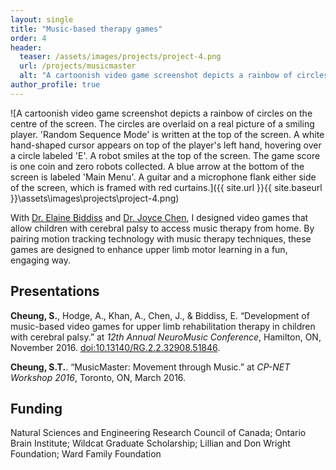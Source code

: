 ```yaml
---
layout: single
title: "Music-based therapy games"
order: 4
header:
  teaser: /assets/images/projects/project-4.png
  url: /projects/musicmaster
  alt: "A cartoonish video game screenshot depicts a rainbow of circles on the centre of the screen. The circles are overlaid on a real picture of a smiling player. 'Random Sequence Mode' is written at the top of the screen. A white hand-shaped cursor appears on top of the player's left hand, hovering over a circle labeled 'E'. A robot smiles at the top of the screen. The game score is one coin and zero robots collected. A blue arrow at the bottom of the screen is labeled 'Main Menu'. A guitar and a microphone flank either side of the screen, which is framed with red curtains."
author_profile: true
---
```

![A cartoonish video game screenshot depicts a rainbow of circles on the centre of the screen. The circles are overlaid on a real picture of a smiling player. 'Random Sequence Mode' is written at the top of the screen. A white hand-shaped cursor appears on top of the player's left hand, hovering over a circle labeled 'E'. A robot smiles at the top of the screen. The game score is one coin and zero robots collected. A blue arrow at the bottom of the screen is labeled 'Main Menu'. A guitar and a microphone flank either side of the screen, which is framed with red curtains.]({{ site.url }}{{ site.baseurl }}\assets\images\projects\project-4.png)

With [Dr. Elaine Biddiss](https://hollandbloorview.ca/staff/elaine-biddiss-masc-phd) and [Dr. Joyce Chen](https://kpe.utoronto.ca/faculty/chen-joyce), I designed video games that allow children with cerebral palsy to access music therapy from home. By pairing motion tracking technology with music therapy techniques, these games are designed to enhance upper limb motor learning in a fun, engaging way.


## Presentations
**Cheung, S.**, Hodge, A., Khan, A., Chen, J., & Biddiss, E. “Development of music-based video games for upper limb rehabilitation therapy in children with cerebral palsy.” at *12th Annual NeuroMusic Conference*, Hamilton, ON, November 2016. [doi:10.13140/RG.2.2.32908.51846](http://dx.doi.org/10.13140/RG.2.2.32908.51846).

**Cheung, S.T.**. “MusicMaster: Movement through Music.” at *CP-NET Workshop 2016*, Toronto, ON, March 2016.

## Funding
Natural Sciences and Engineering Research Council of Canada; Ontario Brain Institute; Wildcat Graduate Scholarship; Lillian and Don Wright Foundation; Ward Family Foundation
